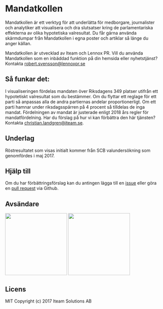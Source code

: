Mandatkollen
===

Mandatkollen är ett verktyg för att underlätta för medborgare, journalister och analytiker att visualisera och dra slutsatser kring de parlamentariska effekterna av olika hypotetiska valresultat. 
Du får gärna använda skärmdumpar från Mandatkollen i egna poster och artiklar så länge du anger källan.

Mandatkollen är utvecklad av Iteam och Lennox PR.
Vill du använda Mandatkollen som en inbäddad funktion på din hemsida eller nyhetstjänst? Kontakta robert.svensson@lennoxpr.se

## Så funkar det:

I visualiseringen fördelas mandaten över Riksdagens 349 platser utifrån ett hypotetiskt valresultat som du bestämmer. Om du flyttar ett reglage för ett parti så anpassas alla de andra partiernas andelar proportionerligt. 
Om ett parti hamnar under riksdagsspärren på 4 procent så tilldelas de inga mandat.
Fördelningen av mandat är justerade enligt 2018 års regler för mandatfördelning.
Har du förslag på hur vi kan förbättra den här tjänsten? Kontakta christian.landgren@iteam.se.

## Underlag

Röstresultatet som visas initialt kommer från SCB valundersökning som genomfördes i maj 2017.

## Hjälp till

Om du har förbättringsförslag kan du antingen lägga till en [issue](issues/) eller göra en [pull request](pulls/) via Github. 

## Avsändare

<img src="https://iteam.se/content/images/iteam_black.png" width="200"/>
<img src="https://lennoxpr.se/wp-content/uploads/2017/04/logo-lennox.png" width="200"/>

## Licens

MIT Copyright (c) 2017 Iteam Solutions AB

